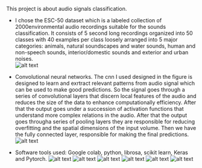 This project is about audio signals classification.<br>

- I chose the ESC-50 dataset which is a labeled collection of 2000environmental audio recordings suitable for the sounds classification. 
It consists of 5 second long recordings organized into 50 classes with 40 examples per class loosely arranged into 5 major categories: 
animals, natural soundscapes and water sounds, human and non-speech sounds, interior/domestic sounds and exterior and urban noises.<br>
![alt text](https://github.com/grania38/Audio_signals_classification/blob/main/image1.jpg?raw=true)


- Convolutional neural networks. The cnn I used designed in the figure is designed to learn and exrtract relevant patterns from audio signal which can be used to make good predictions. So the signal goes through a series of convolutional layers that discern local features of the audio and reduces the size of the data to enhance computationally efficiency. After that the output goes under a succession of activation functions that understand more complex relations in the audio. After that the output goes througha series of pooling layers they are responsible for reducing overfitting and the spatial dimensions of the input volume.
Then we have the fully connected layer, responsible for making the final predictions.
![alt text](https://github.com/grania38/Audio_signals_classification/blob/main/image2.jpg?raw=true)

- Software tools used: Google colab, python, librosa, scikit learn, Keras and Pytorch.
  ![alt text](https://github.com/grania38/Audio_signals_classification/blob/main/image3.jpg?raw=true)
  ![alt text](https://github.com/grania38/Audio_signals_classification/blob/main/image4.jpg?raw=true)
  ![alt text](https://github.com/grania38/Audio_signals_classification/blob/main/image5.jpg?raw=true)
  ![alt text](https://github.com/grania38/Audio_signals_classification/blob/main/image6.jpg?raw=true)
  ![alt text](https://github.com/grania38/Audio_signals_classification/blob/main/image7.jpg?raw=true)
  ![alt text](https://github.com/grania38/Audio_signals_classification/blob/main/image8.jpg?raw=true)
